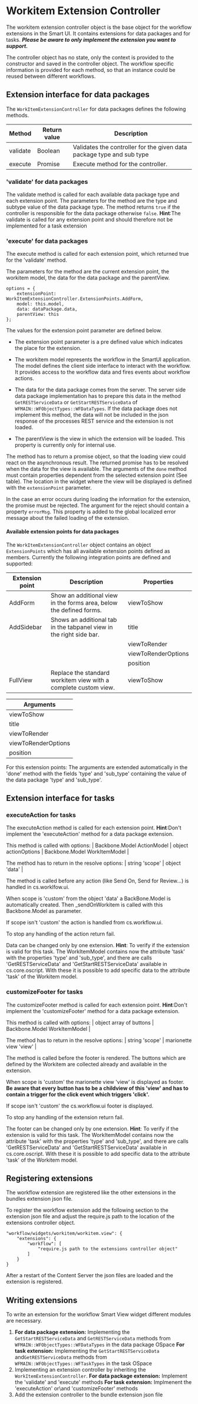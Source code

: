 # Workitem Extension Controller

The workitem extension controller object is the base object for the workflow extensions in the
Smart UI. It contains extensions for data packages and for tasks.
**_Please be aware to only implement the extension you want to support._**

The controller object has no state, only the context is provided to the constructor and saved in the controller object.
The workflow specific information is provided for each method, so that an instance could be reused between 
different workflows.

## Extension interface for data packages
The `WorkItemExtensionController` for data packages defines the following methods.

| Method     | Return value | Description                           |
|------------|--------------|---------------------------------------|
| validate   | Boolean      | Validates the controller for the given data package type and sub type |
| execute    | Promise      | Execute method for the controller.    |

### 'validate' for data packages
The validate method is called for each available data package type and each extension point.
The parameters for the method are the type and subtype value of the data package type.
The method returns `true` if the controller is responsible for the data package otherwise `false`.
**Hint**:The validate is called for any extension point and should therefore not be implemented
for a task extension

### 'execute' for data packages
The execute method is called for each extension point, which returned true for the 'validate'
method.

The parameters for the method are the current extension point, the workitem model, the data for the data package and the parentView.


    options = {
        extensionPoint: WorkItemExtensionController.ExtensionPoints.AddForm,
        model: this.model,
        data: dataPackage.data,
        parentView: this
    };


The values for the extension point parameter are defined below.

- The extension point parameter is a pre defined value which indicates the place for the extension.
  
- The workitem model represents the workflow in the SmartUI application. 
  The model defines the client side interface to interact with the workflow. It provides access to the workflow data and fires events about workflow actions.
  
- The data for the data package comes from the server.
  The server side data package implementation has to prepare this data in the method `GetRESTServiceData` or `GetStartRESTServiceData` of 
  `WFMAIN::WFObjectTypes::WFDataTypes`.
  If the data package does not implement this method, the data will not be included in the json response of the processes REST service and
  the extension is not loaded.

- The parentView is the view in which the extension will be loaded. This property is currently only for internal use.

The method has to return a promise object, so that the loading view could react on the asynchronous result.
The returned promise has to be resolved when the data for the view is available. 
The arguments of the `done` method must contain properties dependent from the selected extension point (See table).
The location in the widget where the view will be displayed is defined with the `extensionPoint` parameter.

In the case an error occurs during loading the information for the extension, the promise must be rejected.
The argument for the reject should contain a property `errorMsg`. This property is added to the global localized error message
about the failed loading of the extension.

#### Available extension points for data packages
The `WorkItemExtensionController` object contains an object `ExtensionPoints` which has all available extension points defined as members.
Currently the following integration points are defined and supported:

| Extension point | Description                                                              | Properties 				 |
|-----------------|--------------------------------------------------------------------------|---------------------|
| AddForm         | Show an additional view in the forms area, below the defined forms.      | viewToShow 			   |
| AddSidebar      | Shows an additional tab in the tabpanel view in the right side bar.			 | title							 |
|						      |																					                                 | viewToRender        |
|						      |																					                                 | viewToRenderOptions |
|						      |																					                                 | position					 	 |
| FullView        | Replace the standard workitem view with a complete custom view.          | viewToShow	 				 |

| Arguments				| 
|-----------------------------------------------------------------------------------------------------------------------------------------------	
| viewToShow			| View which will be shown in the workitem view.
| title					| The title\caption to display in the tab of the tabpanel.
| viewToRender			| A marionette view as class object, the tabpanel instantiates the view itself 
| viewToRenderOptions	| The options the marionette view needs to be instantiated
| position				| Defines the order of the tabs, position 1 and 2 are already set and can't be used

For this extension points: The arguments are extended automatically in the 'done'
method with the fields 'type' and 'sub_type' containing the value of the data package 'type' and
'sub_type'.

## Extension interface for tasks

### executeAction for tasks
The executeAction method is called for each extension point.
**Hint**:Don't implement the 'executeAction' method for a data package extension.

This method is called with options:
| Backbone.Model ActionModel | object actionOptions | Backbone.Model WorkItemModel |

The method has to return in the resolve options:
| string 'scope' | object 'data' |

The method is called before any action (like Send On, Send for Review...) is
handled in cs.worklfow.ui.

When scope is 'custom' from the object 'data' a BackBone.Model is automatically created. Then
_sendOnWorkitem is called with this Backbone.Model as parameter.

If scope isn't 'custom' the action is handled from cs.workflow.ui.

To stop any handling of the action return fail.

Data can be changed only by one extension.
**Hint**: To verify if the extension is valid for this task. The WorkItemModel contains now the
attribute 'task' with the properties 'type' and 'sub_type', and there are calls 'GetRESTServiceData' and
'GetStartRESTServiceData' available in cs.core.oscript. With these it is possible to add specific
data to the attribute 'task' of the Workitem model.

### customizeFooter for tasks
The customizeFooter method is called for each extension point.
**Hint**:Don't implement the 'customizeFooter' method for a data package extension.

This method is called with options:
| object array of buttons | Backbone.Model WorkItemModel |

The method has to return in the resolve options:
| string 'scope' | marionette view 'view' |

The method is called before the footer is rendered. The buttons which are defined by the Workitem
 are collected already and available in the extension.

When scope is 'custom' the marionette view 'view' is displayed as footer.
**Be aware that every button has to be a childview of this 'view' and has to contain a trigger
for the click event which triggers 'click'.**

If scope isn't 'custom' the cs.workflow.ui footer is displayed.

To stop any handling of the extension return fail.

The footer can be changed only by one extension.
**Hint**: To verify if the extension is valid for this task. The WorkItemModel contains now the
attribute 'task' with the properties 'type' and 'sub_type', and there are calls 'GetRESTServiceData' and
'GetStartRESTServiceData' available in cs.core.oscript. With these it is possible to add specific
data to the attribute 'task' of the Workitem model.


## Registering extensions

The workflow extension are registered like the other extensions in the bundles extension json file.

To register the workflow extension add the following section to the extension json file and adjust the require.js path
to the location of the extensions controller object.
 

    "workflow/widgets/workitem/workitem.view": {
        "extensions": {
            "workflow": [
                "require.js path to the extensions controller object"
            ]
        }
    }

After a restart of the Content Server the json files are loaded and the extension is registered.

## Writing extensions

To write an extension for the workflow Smart View widget different modules are necessary.

1. **For data package extension:** Implementing the `GetStartRESTServiceData` and `GetRESTServiceData` methods
   from `WFMAIN::WFObjectTypes::WFDataTypes` in the data package OSpace
   **For task extension:** Implementing the `GetStartRESTServiceData` and`GetRESTServiceData` methods
   from `WFMAIN::WFObjectTypes::WFTaskTypes` in the task OSpace
2. Implementing an extension controller by inheriting the `WorkItemExtensionController`.
   **For data package extension:** Implement the 'validate' and 'execute' methods
   **For task extension:** Implmenent the 'executeAction' or\and 'customizeFooter' methods
3. Add the extension controller to the bundle extension json file
